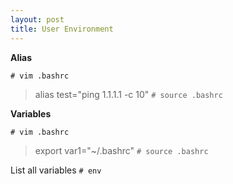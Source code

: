 ```yaml
---
layout: post
title: User Environment
---
```


**Alias**

`# vim .bashrc`
> alias test="ping 1.1.1.1 -c 10"
`# source .bashrc`

**Variables**

`# vim .bashrc`
> export var1="~/.bashrc"
`# source .bashrc`

List all variables
`# env`